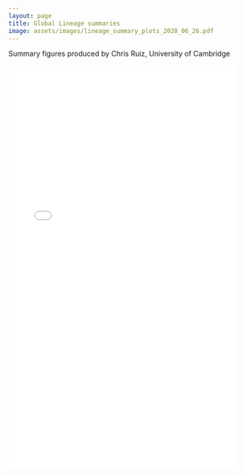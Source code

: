 ```yaml
---
layout: page
title: Global Lineage summaries
image: assets/images/lineage_summary_plots_2020_06_26.pdf
---
```

<p>
Summary figures produced by Chris Ruiz, University of Cambridge
</p>
<embed src="assets/images/lineage_summary_plots_2020_06_26.pdf" type="application/pdf" width="90%" height="800px" />